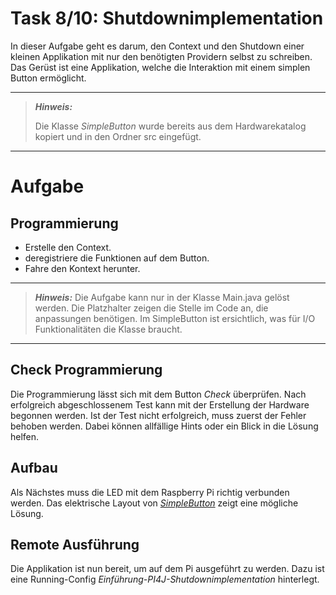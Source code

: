 # Task 8/10: Shutdownimplementation
In dieser Aufgabe geht es darum, den Context und den Shutdown einer kleinen Applikation mit nur den benötigten 
Providern selbst zu schreiben. Das Gerüst ist eine Applikation, welche die Interaktion mit einem simplen Button ermöglicht.

---
> **_Hinweis:_**
>
> Die Klasse *SimpleButton* wurde bereits aus dem Hardwarekatalog kopiert und
> in den Ordner src eingefügt.
---
# Aufgabe
## Programmierung
- Erstelle den Context.
- deregistriere die Funktionen auf dem Button.
- Fahre den Kontext herunter.

---
> **_Hinweis:_**
> Die Aufgabe kann nur in der Klasse Main.java gelöst werden. Die Platzhalter zeigen die Stelle im Code an, die 
> anpassungen benötigen. Im SimpleButton ist ersichtlich, was für I/O Funktionalitäten die Klasse braucht.
---
## Check Programmierung
Die Programmierung lässt sich mit dem Button *Check* überprüfen. Nach erfolgreich abgeschlossenem Test kann mit der
Erstellung der Hardware begonnen werden. Ist der Test nicht erfolgreich, muss zuerst der Fehler behoben werden. Dabei können
allfällige Hints oder ein Blick in die Lösung helfen.

## Aufbau
Als Nächstes muss die LED mit dem Raspberry Pi richtig verbunden werden. Das elektrische Layout von
[*SimpleButton*](https://pi4j.com/examples/components/simplebutton/) zeigt eine mögliche Lösung.

## Remote Ausführung
Die Applikation ist nun bereit, um auf dem Pi ausgeführt zu werden. Dazu ist eine
Running-Config *Einführung-PI4J-Shutdownimplementation* hinterlegt.